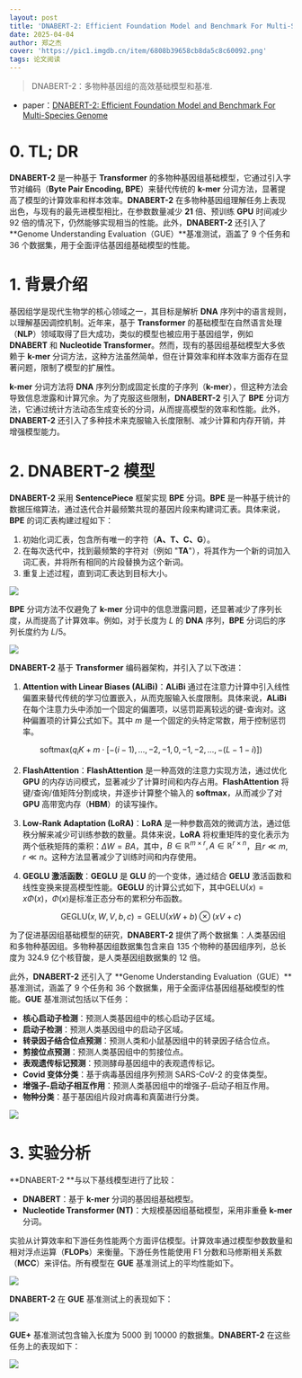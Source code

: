 ```yaml
---
layout: post
title: 'DNABERT-2: Efficient Foundation Model and Benchmark For Multi-Species Genome'
date: 2025-04-04
author: 郑之杰
cover: 'https://pic1.imgdb.cn/item/6808b39658cb8da5c8c60092.png'
tags: 论文阅读
---
```


> DNABERT-2：多物种基因组的高效基础模型和基准.

- paper：[DNABERT-2: Efficient Foundation Model and Benchmark For Multi-Species Genome](https://arxiv.org/abs/2306.15006)

# 0. TL; DR

**DNABERT-2** 是一种基于 **Transformer** 的多物种基因组基础模型，它通过引入字节对编码（**Byte Pair Encoding, BPE**）来替代传统的 **k-mer** 分词方法，显著提高了模型的计算效率和样本效率。**DNABERT-2** 在多物种基因组理解任务上表现出色，与现有的最先进模型相比，在参数数量减少 **21** 倍、预训练 **GPU** 时间减少 92 倍的情况下，仍然能够实现相当的性能。此外，**DNABERT-2** 还引入了 **Genome Understanding Evaluation（GUE）**基准测试，涵盖了 9 个任务和 36 个数据集，用于全面评估基因组基础模型的性能。

# 1. 背景介绍

基因组学是现代生物学的核心领域之一，其目标是解析 **DNA** 序列中的语言规则，以理解基因调控机制。近年来，基于 **Transformer** 的基础模型在自然语言处理（**NLP**）领域取得了巨大成功，类似的模型也被应用于基因组学，例如 **DNABERT** 和 **Nucleotide Transformer**。然而，现有的基因组基础模型大多依赖于 **k-mer** 分词方法，这种方法虽然简单，但在计算效率和样本效率方面存在显著问题，限制了模型的扩展性。

**k-mer** 分词方法将 **DNA** 序列分割成固定长度的子序列（**k-mer**），但这种方法会导致信息泄露和计算冗余。为了克服这些限制，**DNABERT-2** 引入了 **BPE** 分词方法，它通过统计方法动态生成变长的分词，从而提高模型的效率和性能。此外，**DNABERT-2** 还引入了多种技术来克服输入长度限制、减少计算和内存开销，并增强模型能力。

# 2. DNABERT-2 模型

**DNABERT-2** 采用 **SentencePiece** 框架实现 **BPE** 分词。**BPE** 是一种基于统计的数据压缩算法，通过迭代合并最频繁共现的基因片段来构建词汇表。具体来说，**BPE** 的词汇表构建过程如下：
1. 初始化词汇表，包含所有唯一的字符（**A、T、C、G**）。
2. 在每次迭代中，找到最频繁的字符对（例如 "**TA**"），将其作为一个新的词加入词汇表，并将所有相同的片段替换为这个新词。
3. 重复上述过程，直到词汇表达到目标大小。

![](https://pic1.imgdb.cn/item/6808b64958cb8da5c8c610a0.png)

**BPE** 分词方法不仅避免了 **k-mer** 分词中的信息泄露问题，还显著减少了序列长度，从而提高了计算效率。例如，对于长度为 $L$ 的 **DNA** 序列，**BPE** 分词后的序列长度约为 $L/5$。

![](https://pic1.imgdb.cn/item/6808b5fe58cb8da5c8c60f68.png)


**DNABERT-2** 基于 **Transformer** 编码器架构，并引入了以下改进：

1. **Attention with Linear Biases (ALiBi)**：**ALiBi** 通过在注意力计算中引入线性偏置来替代传统的学习位置嵌入，从而克服输入长度限制。具体来说，**ALiBi** 在每个注意力头中添加一个固定的偏置项，以惩罚距离较远的键-查询对。这种偏置项的计算公式如下。其中 $m$ 是一个固定的头特定常数，用于控制惩罚率。

$$
   \text{softmax}(q_i K + m \cdot [-(i-1), \dots, -2, -1, 0, -1, -2, \dots, -(L-1-i)])
$$

2. **FlashAttention**：**FlashAttention** 是一种高效的注意力实现方法，通过优化 **GPU** 的内存访问模式，显著减少了计算时间和内存占用。**FlashAttention** 将键/查询/值矩阵分割成块，并逐步计算整个输入的 **softmax**，从而减少了对 **GPU** 高带宽内存（**HBM**）的读写操作。

3. **Low-Rank Adaptation (LoRA)**：**LoRA** 是一种参数高效的微调方法，通过低秩分解来减少可训练参数的数量。具体来说，**LoRA** 将权重矩阵的变化表示为两个低秩矩阵的乘积：$\Delta W = BA$，其中，$B \in \mathbb{R}^{m \times r},A \in \mathbb{R}^{r \times n}$，且$r \ll m, r \ll n$。这种方法显著减少了训练时间和内存使用。

4. **GEGLU 激活函数**：**GEGLU** 是 **GLU** 的一个变体，通过结合 **GELU** 激活函数和线性变换来提高模型性能。**GEGLU** 的计算公式如下，其中$\text{GELU}(x) = x \Phi(x)$，$\Phi(x)$是标准正态分布的累积分布函数。

$$
   \text{GEGLU}(x, W, V, b, c) = \text{GELU}(xW + b) \otimes (xV + c)
$$
   
为了促进基因组基础模型的研究，**DNABERT-2** 提供了两个数据集：人类基因组和多物种基因组。多物种基因组数据集包含来自 135 个物种的基因组序列，总长度为 324.9 亿个核苷酸，是人类基因组数据集的 12 倍。

此外，**DNABERT-2** 还引入了 **Genome Understanding Evaluation（GUE）**基准测试，涵盖了 9 个任务和 36 个数据集，用于全面评估基因组基础模型的性能。**GUE** 基准测试包括以下任务：
- **核心启动子检测**：预测人类基因组中的核心启动子区域。
- **启动子检测**：预测人类基因组中的启动子区域。
- **转录因子结合位点预测**：预测人类和小鼠基因组中的转录因子结合位点。
- **剪接位点预测**：预测人类基因组中的剪接位点。
- **表观遗传标记预测**：预测酵母基因组中的表观遗传标记。
- **Covid 变体分类**：基于病毒基因组序列预测 SARS-CoV-2 的变体类型。
- **增强子-启动子相互作用**：预测人类基因组中的增强子-启动子相互作用。
- **物种分类**：基于基因组片段对病毒和真菌进行分类。

![](https://pic1.imgdb.cn/item/6808b77058cb8da5c8c615f8.png)

# 3. 实验分析

**DNABERT-2 **与以下基线模型进行了比较：
- **DNABERT**：基于 **k-mer** 分词的基因组基础模型。
- **Nucleotide Transformer (NT)**：大规模基因组基础模型，采用非重叠 **k-mer** 分词。


实验从计算效率和下游任务性能两个方面评估模型。计算效率通过模型参数数量和相对浮点运算（**FLOPs**）来衡量。下游任务性能使用 F1 分数和马修斯相关系数（**MCC**）来评估。所有模型在 **GUE** 基准测试上的平均性能如下。

![](https://pic1.imgdb.cn/item/6808b7f158cb8da5c8c6181a.png)

**DNABERT-2** 在 **GUE** 基准测试上的表现如下：

![](https://pic1.imgdb.cn/item/6808b80e58cb8da5c8c61896.png)

**GUE+** 基准测试包含输入长度为 5000 到 10000 的数据集。**DNABERT-2** 在这些任务上的表现如下：

![](https://pic1.imgdb.cn/item/6808b82058cb8da5c8c618e2.png)